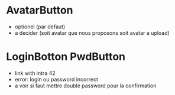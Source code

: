 
# AvatarButton
- optionel (par defaut)
- a decider (soit avatar que nous proposons soit avatar a upload)

# LoginBotton PwdButton
- link with intra 42
- error: login ou password incorrect
- a voir si faut mettre double password pour la confirmation

